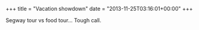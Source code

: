 +++
title = "Vacation showdown"
date = "2013-11-25T03:16:01+00:00"
+++

Segway tour vs food tour... Tough call.
			
